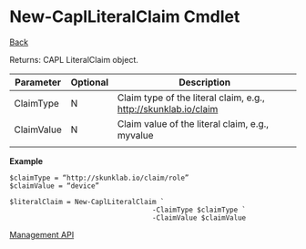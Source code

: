 ﻿


New-CaplLiteralClaim Cmdlet
===
[Back](MgmtApi.md)

Returns: CAPL LiteralClaim object.

| **Parameter** | **Optional** | **Description**                    |
|---------------|--------------|------------------------------------|
| ClaimType     | N            | Claim type of the literal claim, e.g., http://skunklab.io/claim |
| ClaimValue    | N            |Claim value of the literal claim, e.g., myvalue       |
|               |              |                                    |

**Example**
```
$claimType = “http://skunklab.io/claim/role”
$claimValue = “device”

$literalClaim = New-CaplLiteralClaim `
                                   -ClaimType $claimType `
                                   -ClaimValue $claimValue  
```
[Management API](MgmtApi.md)
